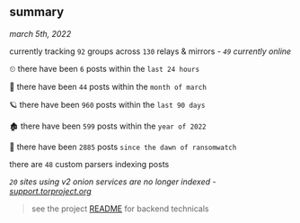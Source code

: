
## summary
_march 5th, 2022_

currently tracking `92` groups across `130` relays & mirrors - _`49` currently online_

⏲ there have been `6` posts within the `last 24 hours`

🦈 there have been `44` posts within the `month of march`

🪐 there have been `960` posts within the `last 90 days`

🏚 there have been `599` posts within the `year of 2022`

🦕 there have been `2885` posts `since the dawn of ransomwatch`

there are `48` custom parsers indexing posts

_`20` sites using v2 onion services are no longer indexed - [support.torproject.org](https://support.torproject.org/onionservices/v2-deprecation/)_

> see the project [README](https://github.com/thetanz/ransomwatch#ransomwatch--) for backend technicals
